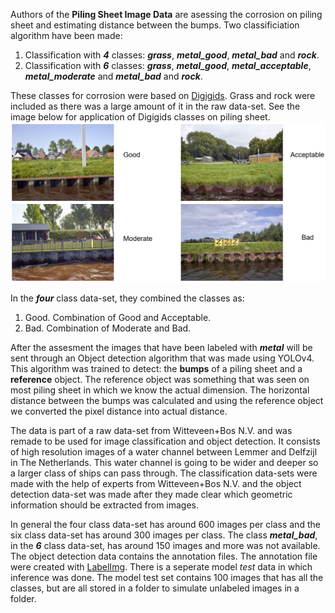 Authors of the **Piling Sheet Image Data** are asessing the corrosion on piling sheet  and estimating distance between the bumps. Two classificiation algorithm have been made:

1. Classification with ***4*** classes: ***grass***, ***metal_good***, ***metal_bad*** and ***rock***.
2. Classification with ***6*** classes: ***grass***, ***metal_good***, ***metal_acceptable***, ***metal_moderate*** and ***metal_bad*** and ***rock***.

These classes for corrosion were based on [Digigids](https://digigids.hetwaterschapshuis.nl/index.php?album=Bijzondere-constructies-%282019%29/damwand%20of%20beschoeiing/conditie). Grass and rock were included as there was a large amount of it in the raw data-set. See the image below for application of Digigids classes on piling sheet. [![Classes](https://github.com/Harsono-stack/Piling-sheet-assesment-/raw/main/Digiclasses.png)](https://github.com/Harsono-stack/Piling-sheet-assesment-/blob/main/Digiclasses.png)

In the ***four*** class data-set, they combined the classes as:

1. Good. Combination of Good and Acceptable.
2. Bad. Combination of Moderate and Bad.

After the assesment the images that have been labeled with ***metal*** will be sent through an Object detection algorithm that was made using YOLOv4. This algorithm was trained to detect: the **bumps** of a piling sheet and a **reference** object. The reference object was something that was seen on most piling sheet in which we know the actual dimension. The horizontal distance between the bumps was calculated and using the reference object we converted the pixel distance into actual distance.

The data is part of a raw data-set from Witteveen+Bos N.V. and was remade to be used for image classification and object detection. It consists of high resolution images of a water channel between Lemmer and Delfzijl in The Netherlands. This water channel is going to be wider and deeper so a larger class of ships can pass through. The classification data-sets were made with the help of experts from Witteveen+Bos N.V. and the object detection data-set was made after they made clear which geometric information should be extracted from images.

In general the four class data-set has around 600 images per class and the six class data-set has around 300 images per class. The class ***metal_bad***, in the ***6*** class data-set, has around 150 images and more was not available. The object detection data contains the annotation files. The annotation file were created with [LabelImg](https://github.com/heartexlabs/labelImg). There is a seperate model *test* data in which inference was done. The model test set contains 100 images that has all the classes, but are all stored in a folder to simulate unlabeled images in a folder.
